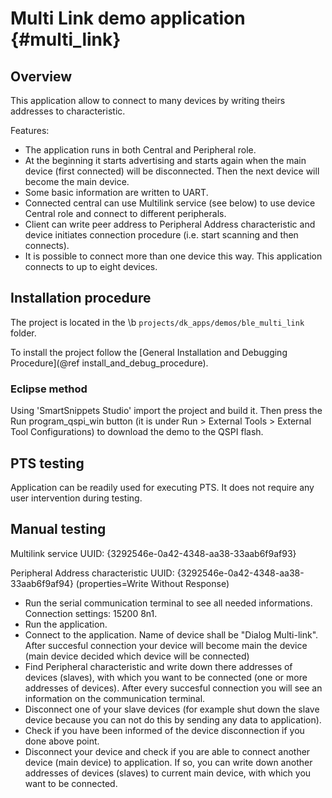 Multi Link demo application {#multi_link}
===========================

## Overview

This application allow to connect to many devices by writing theirs addresses to characteristic.

Features:

- The application runs in both Central and Peripheral role.
- At the beginning it starts advertising and starts again when the main device (first connected)
  will be disconnected. Then the next device will become the main device.
- Some basic information are written to UART.
- Connected central can use Multilink service (see below) to use device Central role
  and connect to different peripherals.
- Client can write peer address to Peripheral Address characteristic and device
  initiates connection procedure (i.e. start scanning and then connects).
- It is possible to connect more than one device this way. This application connects to up to eight
  devices.

## Installation procedure

The project is located in the \b `projects/dk_apps/demos/ble_multi_link` folder.

To install the project follow the [General Installation and Debugging Procedure](@ref install_and_debug_procedure).

### Eclipse method

Using 'SmartSnippets Studio' import the project and build it.
Then press the Run program_qspi_win button
(it is under Run > External Tools > External Tool Configurations) to download the demo
to the QSPI flash.

## PTS testing

Application can be readily used for executing PTS. It does not require any user
intervention during testing.

## Manual testing

Multilink service UUID:
{3292546e-0a42-4348-aa38-33aab6f9af93}

Peripheral Address characteristic UUID:
{3292546e-0a42-4348-aa38-33aab6f9af94} (properties=Write Without Response)

- Run the serial communication terminal to see all needed informations.
  Connection settings: 15200 8n1.
- Run the application.
- Connect to the application. Name of device shall be "Dialog Multi-link".
  After succesful connection your device will become main the device (main device decided which device
  will be connected)
- Find Peripheral characteristic and write down there addresses of devices (slaves), with which
  you want to be connected (one or more addresses of devices).
  After every succesful connection you will see an information on the communication terminal.
- Disconnect one of your slave devices (for example shut down the slave device because you can not
  do this by sending any data to application).
- Check if you have been informed of the device disconnection if you done above point.
- Disconnect your device and check if you are able to connect another device (main device)
  to application. If so, you can write down another addresses of devices (slaves) to current
  main device, with which you want to be connected.
